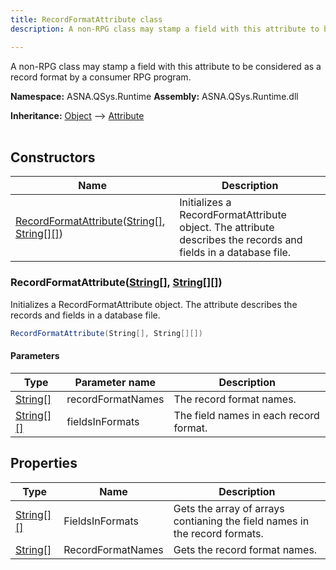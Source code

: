 ```yaml
---
title: RecordFormatAttribute class
description: A non-RPG class may stamp a field with this attribute to be considered as a record format by a consumer RPG program.

---
```


A non-RPG class may stamp a field with this attribute to be considered as a record format by a consumer RPG program.

**Namespace:** ASNA.QSys.Runtime
**Assembly:** ASNA.QSys.Runtime.dll

**Inheritance:** [Object](https://docs.microsoft.com/en-us/dotnet/api/system.object) --> [Attribute](https://docs.microsoft.com/en-us/dotnet/api/system.attribute)
<br>
<br>

## Constructors

| Name | Description |
| --- | --- |
| [RecordFormatAttribute](#recordformatattributestring--string)([String\[\]](https://docs.microsoft.com/en-us/dotnet/api/system.string), [String\[\]\[\]](https://docs.microsoft.com/en-us/dotnet/api/system.string)) | Initializes a RecordFormatAttribute object. The attribute describes the records and fields in a database file.

### RecordFormatAttribute([String\[\]](https://docs.microsoft.com/en-us/dotnet/api/system.string), [String\[\]\[\]](https://docs.microsoft.com/en-us/dotnet/api/system.string))

Initializes a RecordFormatAttribute object. The attribute describes the records and fields in a database file.

```cs
RecordFormatAttribute(String[], String[][])
```

#### Parameters

| Type | Parameter name | Description
| --- | --- | ---
| [String\[\]](https://docs.microsoft.com/en-us/dotnet/api/system.string) | recordFormatNames | The record format names.
| [String\[\]\[\]](https://docs.microsoft.com/en-us/dotnet/api/system.string) | fieldsInFormats | The field names in each record format.

## Properties

| Type | Name | Description
| --- | --- | --- 
| [String\[\]\[\]](https://docs.microsoft.com/en-us/dotnet/api/system.string) | FieldsInFormats | Gets the array of arrays contianing the field names in the record formats. |
| [String\[\]](https://docs.microsoft.com/en-us/dotnet/api/system.string) | RecordFormatNames | Gets the record format names. |
